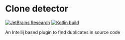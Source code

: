 # Clone detector

[![JetBrains Research](https://jb.gg/badges/research.svg)](https://confluence.jetbrains.com/display/ALL/JetBrains+on+GitHub)
[![Kotlin build](https://github.com/nbirillo/clone-detector/actions/workflows/kotlin-build.yml/badge.svg)](https://github.com/nbirillo/clone-detector/actions/workflows/kotlin-build.yml)

An Intellij based plugin to find duplicates in source code
